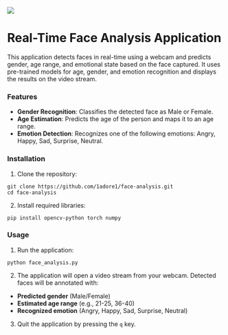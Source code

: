 ![](https://github.com/1adore1/face-analysis/blob/main/gif.gif)
# Real-Time Face Analysis Application
This application detects faces in real-time using a webcam and predicts gender, age range, and emotional state based on the face captured. It uses pre-trained models for age, gender, and emotion recognition and displays the results on the video stream.

### Features
* **Gender Recognition**: Classifies the detected face as Male or Female.
* **Age Estimation**: Predicts the age of the person and maps it to an age range.
* **Emotion Detection**: Recognizes one of the following emotions: Angry, Happy, Sad, Surprise, Neutral.
  
### Installation
1. Clone the repository:
```
git clone https://github.com/1adore1/face-analysis.git
cd face-analysis
```
2. Install required libraries:
```
pip install opencv-python torch numpy
```
### Usage
1. Run the application:
```
python face_analysis.py
```
2. The application will open a video stream from your webcam. Detected faces will be annotated with:
* **Predicted gender** (Male/Female)
* **Estimated age range** (e.g., 21-25, 36-40)
* **Recognized emotion** (Angry, Happy, Sad, Surprise, Neutral)
3. Quit the application by pressing the ```q``` key.
